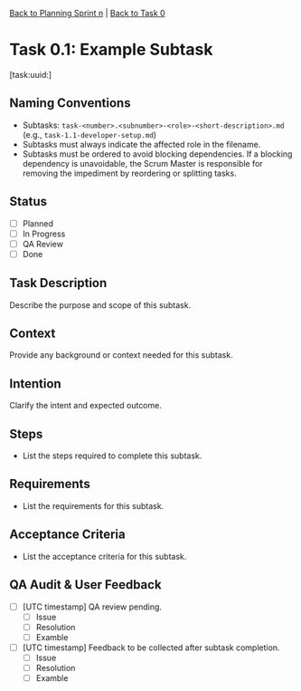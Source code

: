 <!--
SPDX-License-Identifier: AGPL-3.0-only + AI-GPL-Addendum
Copyright (c) 2025 The Web4Articles Authors
Copyleft: See AGPLv3 (./LICENSE) and AI-GPL Addendum (./AI-GPL.md)
Backlinks: /LICENSE , /AI-GPL.md
Use of `scrum.pmo` roles/process docs with AI is subject to AI-GPL copyleft unless dual-licensed.
-->

[Back to Planning Sprint n](./planning.md) | [Back to Task 0](./task-0-example-task.md)

# Task 0.1: Example Subtask
[task:uuid:<uuidv4>]

## Naming Conventions
- Subtasks: `task-<number>.<subnumber>-<role>-<short-description>.md` (e.g., `task-1.1-developer-setup.md`)
- Subtasks must always indicate the affected role in the filename.
- Subtasks must be ordered to avoid blocking dependencies. If a blocking dependency is unavoidable, the Scrum Master is responsible for removing the impediment by reordering or splitting tasks.

## Status
- [ ] Planned
- [ ] In Progress
- [ ] QA Review
- [ ] Done

## Task Description
Describe the purpose and scope of this subtask.

## Context
Provide any background or context needed for this subtask.

## Intention
Clarify the intent and expected outcome.

## Steps
- List the steps required to complete this subtask.

## Requirements
- List the requirements for this subtask.

## Acceptance Criteria
- List the acceptance criteria for this subtask.

## QA Audit & User Feedback
- [ ] [UTC timestamp] QA review pending.
  - [ ] Issue
  - [ ] Resolution
  - [ ] Examble
- [ ] [UTC timestamp] Feedback to be collected after subtask completion.
  - [ ] Issue
  - [ ] Resolution
  - [ ] Examble
